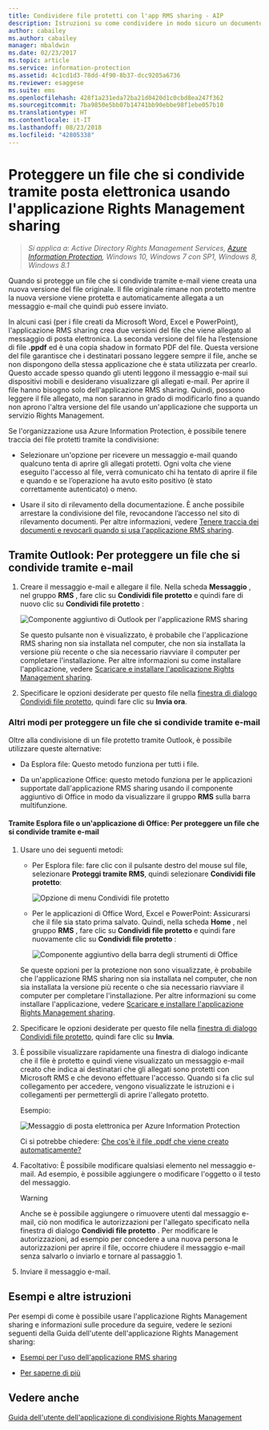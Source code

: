 ```yaml
---
title: Condividere file protetti con l'app RMS sharing - AIP
description: Istruzioni su come condividere in modo sicuro un documento tramite posta elettronica.
author: cabailey
ms.author: cabailey
manager: mbaldwin
ms.date: 02/23/2017
ms.topic: article
ms.service: information-protection
ms.assetid: 4c1cd1d3-78dd-4f90-8b37-dcc9205a6736
ms.reviewer: esaggese
ms.suite: ems
ms.openlocfilehash: 428f1a231eda72ba21d0420d1c0cbd8ea247f362
ms.sourcegitcommit: 7ba9850e5bb07b14741bb90ebbe98f1ebe057b10
ms.translationtype: HT
ms.contentlocale: it-IT
ms.lasthandoff: 08/23/2018
ms.locfileid: "42805338"
---
```

# <a name="protect-a-file-that-you-share-by-email-by-using-the-rights-management-sharing-application"></a>Proteggere un file che si condivide tramite posta elettronica usando l'applicazione Rights Management sharing

>*Si applica a: Active Directory Rights Management Services, [Azure Information Protection](https://azure.microsoft.com/pricing/details/information-protection), Windows 10, Windows 7 con SP1, Windows 8, Windows 8.1*

Quando si protegge un file che si condivide tramite e-mail viene creata una nuova versione del file originale. Il file originale rimane non protetto mentre la nuova versione viene protetta e automaticamente allegata a un messaggio e-mail che quindi può essere inviato.

In alcuni casi (per i file creati da Microsoft Word, Excel e PowerPoint), l'applicazione RMS sharing crea due versioni del file che viene allegato al messaggio di posta elettronica. La seconda versione del file ha l’estensione di file **.ppdf** ed è una copia shadow in formato PDF del file. Questa versione del file garantisce che i destinatari possano leggere sempre il file, anche se non dispongono della stessa applicazione che è stata utilizzata per crearlo. Questo accade spesso quando gli utenti leggono il messaggio e-mail sui dispositivi mobili e desiderano visualizzare gli allegati e-mail. Per aprire il file hanno bisogno solo dell'applicazione RMS sharing. Quindi, possono leggere il file allegato, ma non saranno in grado di modificarlo fino a quando non aprono l'altra versione del file usando un'applicazione che supporta un servizio Rights Management.

Se l'organizzazione usa Azure Information Protection, è possibile tenere traccia dei file protetti tramite la condivisione:

-   Selezionare un'opzione per ricevere un messaggio e-mail quando qualcuno tenta di aprire gli allegati protetti. Ogni volta che viene eseguito l'accesso al file, verrà comunicato chi ha tentato di aprire il file e quando e se l’operazione ha avuto esito positivo (è stato correttamente autenticato) o meno.

-   Usare il sito di rilevamento della documentazione. È anche possibile arrestare la condivisione del file, revocandone l’accesso nel sito di rilevamento documenti. Per altre informazioni, vedere [Tenere traccia dei documenti e revocarli quando si usa l'applicazione RMS sharing](sharing-app-track-revoke.md).

## <a name="using-outlook-to-protect-a-file-that-you-share-by-email"></a>Tramite Outlook: Per proteggere un file che si condivide tramite e-mail

1.  Creare il messaggio e-mail e allegare il file. Nella scheda **Messaggio** , nel gruppo **RMS** , fare clic su **Condividi file protetto** e quindi fare di nuovo clic su **Condividi file protetto** :

    ![Componente aggiuntivo di Outlook per l'applicazione RMS sharing](../media/ADRMS_MSRMSApp_SP_OutlookToolbar.png)

    Se questo pulsante non è visualizzato, è probabile che l'applicazione RMS sharing non sia installata nel computer, che non sia installata la versione più recente o che sia necessario riavviare il computer per completare l'installazione. Per altre informazioni su come installare l'applicazione, vedere [Scaricare e installare l'applicazione Rights Management sharing](install-sharing-app.md).

2.  Specificare le opzioni desiderate per questo file nella [finestra di dialogo Condividi file protetto](sharing-app-dialog-box.md), quindi fare clic su **Invia ora**.

### <a name="other-ways-to-protect-a-file-that-you-share-by-email"></a>Altri modi per proteggere un file che si condivide tramite e-mail
Oltre alla condivisione di un file protetto tramite Outlook, è possibile utilizzare queste alternative:

-   Da Esplora file: Questo metodo funziona per tutti i file.

-   Da un'applicazione Office: questo metodo funziona per le applicazioni supportate dall'applicazione RMS sharing usando il componente aggiuntivo di Office in modo da visualizzare il gruppo **RMS** sulla barra multifunzione.

#### <a name="using-file-explorer-or-an-office-application-to-protect-a-file-that-you-share-by-email"></a>Tramite Esplora file o un'applicazione di Office: Per proteggere un file che si condivide tramite e-mail

1.  Usare uno dei seguenti metodi:

    -   Per Esplora file: fare clic con il pulsante destro del mouse sul file, selezionare **Proteggi tramite RMS**, quindi selezionare **Condividi file protetto**:

        ![Opzione di menu Condividi file protetto](../media/ADRMS_MSRMSApp_ShareProtectedMenu.png)

    -   Per le applicazioni di Office Word, Excel e PowerPoint: Assicurarsi che il file sia stato prima salvato. Quindi, nella scheda **Home** , nel gruppo **RMS** , fare clic su **Condividi file protetto** e quindi fare nuovamente clic su **Condividi file protetto** :

        ![Componente aggiuntivo della barra degli strumenti di Office](../media/ADRMS_MSRMSApp_SP_OfficeToolbar.png)

    Se queste opzioni per la protezione non sono visualizzate, è probabile che l'applicazione RMS sharing non sia installata nel computer, che non sia installata la versione più recente o che sia necessario riavviare il computer per completare l'installazione. Per altre informazioni su come installare l'applicazione, vedere [Scaricare e installare l'applicazione Rights Management sharing](install-sharing-app.md).

2.  Specificare le opzioni desiderate per questo file nella [finestra di dialogo Condividi file protetto](sharing-app-dialog-box.md), quindi fare clic su **Invia**.

3.  È possibile visualizzare rapidamente una finestra di dialogo indicante che il file è protetto e quindi viene visualizzato un messaggio e-mail creato che indica ai destinatari che gli allegati sono protetti con Microsoft RMS e che devono effettuare l'accesso. Quando si fa clic sul collegamento per accedere, vengono visualizzate le istruzioni e i collegamenti per permettergli di aprire l'allegato protetto.

    Esempio:

    ![Messaggio di posta elettronica per Azure Information Protection](../media/ADRMS_MSRMSApp_EmailMessage.PNG)

    Ci si potrebbe chiedere: [Che cos'è il file .ppdf che viene creato automaticamente?](sharing-app-dialog-box.md#whats-the-ppdf-file-thats-automatically-created)

4.  Facoltativo: È possibile modificare qualsiasi elemento nel messaggio e-mail. Ad esempio, è possibile aggiungere o modificare l'oggetto o il testo del messaggio.

    > [!WARNING]
    > Anche se è possibile aggiungere o rimuovere utenti dal messaggio e-mail, ciò non modifica le autorizzazioni per l'allegato specificato nella finestra di dialogo **Condividi file protetto** . Per modificare le autorizzazioni, ad esempio per concedere a una nuova persona le autorizzazioni per aprire il file, occorre chiudere il messaggio e-mail senza salvarlo o inviarlo e tornare al passaggio 1.

5.  Inviare il messaggio e-mail.

## <a name="examples-and-other-instructions"></a>Esempi e altre istruzioni
Per esempi di come è possibile usare l'applicazione Rights Management sharing e informazioni sulle procedure da seguire, vedere le sezioni seguenti della Guida dell'utente dell'applicazione Rights Management sharing:

-   [Esempi per l'uso dell'applicazione RMS sharing](sharing-app-user-guide.md#examples-for-using-the-rms-sharing-application)

-   [Per saperne di più](sharing-app-user-guide.md#what-do-you-want-to-do)

## <a name="see-also"></a>Vedere anche
[Guida dell'utente dell'applicazione di condivisione Rights Management](sharing-app-user-guide.md)
